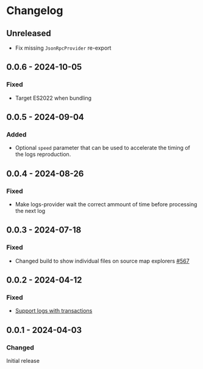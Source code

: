 # Changelog

## Unreleased

- Fix missing `JsonRpcProvider` re-export

## 0.0.6 - 2024-10-05

### Fixed

- Target ES2022 when bundling

## 0.0.5 - 2024-09-04

### Added

- Optional `speed` parameter that can be used to accelerate the timing of the logs reproduction.

## 0.0.4 - 2024-08-26

### Fixed

- Make logs-provider wait the correct ammount of time before processing the next log

## 0.0.3 - 2024-07-18

### Fixed

- Changed build to show individual files on source map explorers [#567](https://github.com/polkadot-api/polkadot-api/pull/567)

## 0.0.2 - 2024-04-12

### Fixed

- [Support logs with transactions](https://github.com/polkadot-api/polkadot-api/pull/414)

## 0.0.1 - 2024-04-03

### Changed

Initial release
